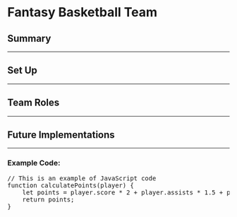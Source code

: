 <!DOCTYPE html>
<html lang="en">
<body>
    <h1>Fantasy Basketball Team</h1>
    <h2>Summary</h2>
    <hr>
    <h2>Set Up</h2>
    <hr>
    <h2>Team Roles</h2>
    <hr>
    <h2>Future Implementations</h2>
    <hr>
    <h3>Example Code:</h3>
    <pre>
// This is an example of JavaScript code
function calculatePoints(player) {
    let points = player.score * 2 + player.assists * 1.5 + player.rebounds;
    return points;
}
    </pre>
</body>
</html>
